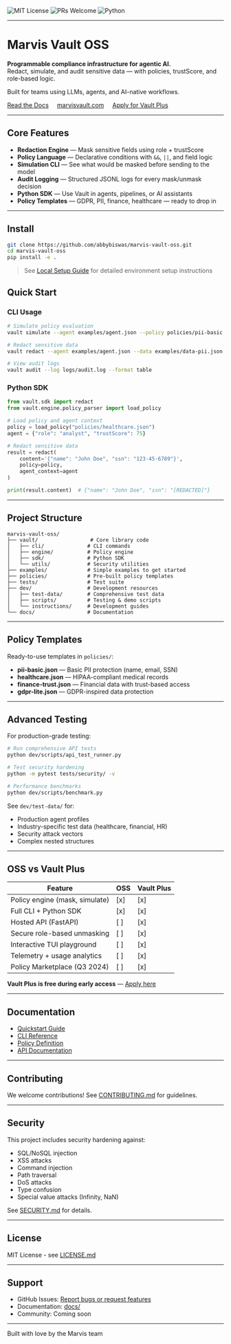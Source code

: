 ![MIT License](https://img.shields.io/badge/license-MIT-green)
![PRs Welcome](https://img.shields.io/badge/PRs-welcome-brightgreen)
![Python](https://img.shields.io/badge/python-3.10%2B-blue)

---

# Marvis Vault OSS

**Programmable compliance infrastructure for agentic AI.**  
Redact, simulate, and audit sensitive data — with policies, trustScore, and role-based logic.  

Built for teams using LLMs, agents, and AI-native workflows.

[ Read the Docs](./docs/01_index.md) &nbsp;&nbsp;&nbsp;&nbsp;[marvisvault.com](https://marvisvault.com) &nbsp;&nbsp;&nbsp;&nbsp;[Apply for Vault Plus](https://tally.so/r/3XNBgP)

---

## Core Features

- **Redaction Engine** — Mask sensitive fields using role + trustScore
- **Policy Language** — Declarative conditions with `&&`, `||`, and field logic
- **Simulation CLI** — See what would be masked before sending to the model
- **Audit Logging** — Structured JSONL logs for every mask/unmask decision
- **Python SDK** — Use Vault in agents, pipelines, or AI assistants
- **Policy Templates** — GDPR, PII, finance, healthcare — ready to drop in

---

## Install

```bash
git clone https://github.com/abbybiswas/marvis-vault-oss.git
cd marvis-vault-oss
pip install -e .
```
> See [Local Setup Guide](SETUP.md) for detailed environment setup instructions

## Quick Start

### CLI Usage

```bash
# Simulate policy evaluation
vault simulate --agent examples/agent.json --policy policies/pii-basic.json

# Redact sensitive data
vault redact --agent examples/agent.json --data examples/data-pii.json --policy policies/gdpr-lite.json

# View audit logs
vault audit --log logs/audit.log --format table
```

### Python SDK

```python
from vault.sdk import redact
from vault.engine.policy_parser import load_policy

# Load policy and agent context
policy = load_policy("policies/healthcare.json")
agent = {"role": "analyst", "trustScore": 75}

# Redact sensitive data
result = redact(
    content='{"name": "John Doe", "ssn": "123-45-6789"}',
    policy=policy,
    agent_context=agent
)

print(result.content)  # {"name": "John Doe", "ssn": "[REDACTED]"}
```

---

## Project Structure

```
marvis-vault-oss/
├── vault/                 # Core library code
│   ├── cli/              # CLI commands
│   ├── engine/           # Policy engine
│   ├── sdk/              # Python SDK
│   └── utils/            # Security utilities
├── examples/             # Simple examples to get started
├── policies/             # Pre-built policy templates
├── tests/                # Test suite
├── dev/                  # Development resources
│   ├── test-data/        # Comprehensive test data
│   ├── scripts/          # Testing & demo scripts
│   └── instructions/     # Development guides
└── docs/                 # Documentation
```

---

## Policy Templates

Ready-to-use templates in `policies/`:

- **pii-basic.json** — Basic PII protection (name, email, SSN)
- **healthcare.json** — HIPAA-compliant medical records
- **finance-trust.json** — Financial data with trust-based access
- **gdpr-lite.json** — GDPR-inspired data protection

---

## Advanced Testing

For production-grade testing:

```bash
# Run comprehensive API tests
python dev/scripts/api_test_runner.py

# Test security hardening
python -m pytest tests/security/ -v

# Performance benchmarks
python dev/scripts/benchmark.py
```

See `dev/test-data/` for:
- Production agent profiles
- Industry-specific test data (healthcare, financial, HR)
- Security attack vectors
- Complex nested structures

---

## OSS vs Vault Plus

| Feature                          | OSS | Vault Plus |
|----------------------------------|-----|------------|
| Policy engine (mask, simulate)   | [x] | [x]        |
| Full CLI + Python SDK            | [x] | [x]        |
| Hosted API (FastAPI)             | [ ] | [x]        |
| Secure role-based unmasking      | [ ] | [x]        |
| Interactive TUI playground       | [ ] | [x]        |
| Telemetry + usage analytics      | [ ] | [x]        |
| Policy Marketplace (Q3 2024)     | [ ] | [x]        |

**Vault Plus is free during early access** — [Apply here](https://tally.so/r/3XNBgP)

---

## Documentation

- [Quickstart Guide](docs/00_quickstart.md)
- [CLI Reference](docs/02_cli_interface_.md)
- [Policy Definition](docs/03_policy_definition_.md)
- [API Documentation](docs/01_index.md)

---

## Contributing

We welcome contributions! See [CONTRIBUTING.md](CONTRIBUTING.md) for guidelines.

---

## Security

This project includes security hardening against:
- SQL/NoSQL injection
- XSS attacks
- Command injection
- Path traversal
- DoS attacks
- Type confusion
- Special value attacks (Infinity, NaN)

See [SECURITY.md](SECURITY.md) for details.

---

## License

MIT License - see [LICENSE.md](LICENSE.md)

---

## Support

- GitHub Issues: [Report bugs or request features](https://github.com/abbybiswas/marvis-vault-oss/issues)
- Documentation: [docs/](./docs/)
- Community: Coming soon

---

Built with love by the Marvis team